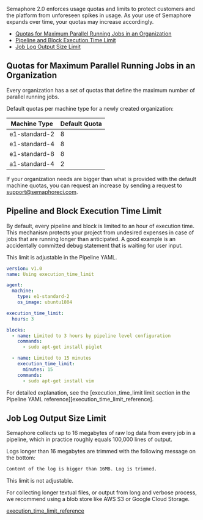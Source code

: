 Semaphore 2.0 enforces usage quotas and limits to protect customers and the
platform from unforeseen spikes in usage. As your use of Semaphore expands over
time, your quotas may increase accordingly.

- [Quotas for Maximum Parallel Running Jobs in an Organization](#quotas-for-maximum-parallel-running-jobs-in-an-organization)
- [Pipeline and Block Execution Time Limit](#pipeline-execution-time-limit)
- [Job Log Output Size Limit](#job-log-output-size-limit)

## Quotas for Maximum Parallel Running Jobs in an Organization

Every organization has a set of quotas that define the maximum number of
parallel running jobs.

Default quotas per machine type for a newly created organization:

| Machine Type  | Default Quota |
| ------------- | ------------- |
| e1-standard-2 | 8             |
| e1-standard-4 | 8             |
| e1-standard-8 | 8             |
| a1-standard-4 | 2             |

If your organization needs are bigger than what is provided with the default
machine quotas, you can request an increase by sending a request to
<support@semaphoreci.com>.

## Pipeline and Block Execution Time Limit

By default, every pipeline and block is limited to an hour of execution time.
This mechanism protects your project from undesired expenses in case of jobs
that are running longer than anticipated. A good example is an accidentally
committed debug statement that is waiting for user input.

This limit is adjustable in the Pipeline YAML.

``` yaml
version: v1.0
name: Using execution_time_limit

agent:
  machine:
    type: e1-standard-2
    os_image: ubuntu1804

execution_time_limit:
  hours: 3

blocks:
  - name: Limited to 3 hours by pipeline level configuration
    commands:
      - sudo apt-get install piglet

  - name: Limited to 15 minutes
    execution_time_limit:
      minutes: 15
    commands:
      - sudo apt-get install vim
```

For detailed explanation, see the [execution_time_limit limit section in the
Pipeline YAML reference][execution_time_limit_reference].

## Job Log Output Size Limit

Semaphore collects up to 16 megabytes of raw log data from every job in a
pipeline, which in practice roughly equals 100,000 lines of output.

Logs longer than 16 megabytes are trimmed with the following message on the
bottom:

``` txt
Content of the log is bigger than 16MB. Log is trimmed.
```

This limit is not adjustable.

For collecting longer textual files, or output from long and verbose process,
we recommend using a blob store like AWS S3 or Google Cloud Storage.

[execution_time_limit_reference](https://docs.semaphoreci.com/article/50-pipeline-yaml#execution_time_limit)
